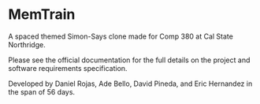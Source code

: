 # MemTrain
A spaced themed Simon-Says clone made for Comp 380 at Cal State Northridge.

Please see the official documentation for the full details on the project and software requirements specification. 

Developed by Daniel Rojas, Ade Bello, David Pineda, and Eric Hernandez in the span of 56 days.
  